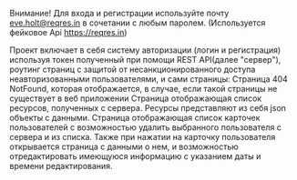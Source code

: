 Внимание! Для входа и регистрации используйте почту eve.holt@reqres.in в сочетании с любым паролем. 
                        (Используется фейковое Api https://reqres.in)

Проект включает в себя систему авторизации (логин и регистрация) используя токен полученный при помощи REST API(далее "сервер"), роутинг страниц с защитой от несанкционированного доступа неавторизованными пользователями, и сами страницы:
Страница 404 NotFound, которая отображается, в случае, если такой страницы не существует в веб приложении
Страница отображающая список ресурсов, полученных с сервера. Ресурсы представляют из себя json объекты с данными.
Страница отображающая список карточек пользователей с возможностью удалить выбранного пользователя с сервера и из списка. Также при нажатии на карточку пользователя открывается страница с данными о нем, и возможностью отредактировать имеющуюся информацию с указанием даты и времени редактирования.

